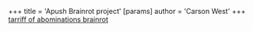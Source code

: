 +++
 title = 'Apush Brainrot project'
[params]
	author = 'Carson West'
+++
[tarriff of abominations brainrot](./../tarriff-of-abominations-brainrot/)
